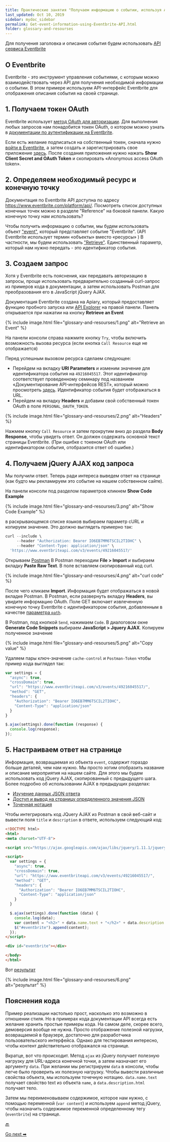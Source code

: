 ```yaml
---
title: Практические занятия "Получаем информацию о событии, используя API сервиса Eventbrite"
last_updated: Oct 10, 2019
sidebar: mydoc_sidebar
permalink: Get-event-information-using-Eventbrite-API.html
folder: glossary-and-resourses
---
```


Для получения заголовка и описания события будем использовать [API сервиса Eventbrite](https://www.eventbrite.com/platform/api#/introduction/quick-start)

<a name="about"></a>
## О Eventbrite

Eventbrite - это инструмент управления событиями, с которым можно взаимодействовать через API для получения необходимой информации о событии. В этом примере используем API-интерфейс Eventbrite для отображения описания события на своей странице.

<a name="getToken"></a>
## 1. Получаем токен OAuth

Eventbrite использует [метод OAuth для авторизации](authentication-and-authorization.html#auth2). Для выполнения любых запросов нам понадобится токен OAuth, о котором можно узнать в [документации по аутентификации на Eventbrite](https://www.eventbrite.com/platform/api).


Если есть желание подписаться на собственный токен, сначала нужно [войти в Eventbrite](https://www.eventbrite.com/), а затем создать и зарегистрировать свое приложение [здесь](https://www.eventbrite.com/signin/?referrer=%2Fmyaccount%2Fapps%2F). После создания приложения нужно нажать **Show Client Secret and OAuth Token** и скопировать «Anonymous access OAuth token».

<a name="determine"></a>
## 2. Определяем необходимый ресурс и конечную точку

Документация по Eventbrite API доступна по адресу https://www.eventbrite.com/platform/api/. Посмотреть список доступных конечных точек можно в разделе "Reference" на боковой панели. Какую конечную точку нам использовать?

Чтобы получить информацию о событии, мы будем использовать объект ["event"](https://www.eventbrite.com/platform/api#/reference/event), который представляет событие "Eventbrite". (API Eventbrite использует термин «объекты» вместо «ресурсы» ) В частности, мы будем использовать ["Retrieve"](https://www.eventbrite.com/platform/api#/reference/event). Единственный параметр, который нам нужно передать - это идентификатор события.

<a name="request"></a>
## 3. Создаем запрос

Хотя у Eventbrite есть пояснения, как передавать авторизацию в запросы, проще использовать предварительно созданный curl-запрос из примеров кода в документации, а затем использовать Postman для преобразования его в JavaScript jQuery AJAX.

Документация Eventbrite создана на Apiary, который предоставляет функцию пробного запуска или [API Explorer](Design-patterns.html#fifth) на правой панели. Панель открывается при нажатии на кнопку **Retrieve an Event**

{% include image.html file="glossary-and-resourses/1.png" alt="Retrieve an Event" %}

На панели консоли справа нажмите кнопку `Try`, чтобы включить возможность вызова ресурса (если кнопка `Call Resource` еще не отображается)

Перед успешным вызовом ресурса сделаем следующее:

- Перейдем на вкладку **URI Parameters** и изменим значение для идентификатора события на `49216045517`. Этот идентификатор соответствует проведенному семинару под названием «Документирование API-интерфейсов REST», который можно просмотреть [здесь](https://www.eventbrite.com/e/documenting-rest-apis-a-jumpstart-workshop-for-technical-writers-tickets-49216045517#). Идентификатор события будет отображаться в URL.
- Перейдем на вкладку **Headers** и добавим свой собственный токен OAuth в поле `PERSONAL_OAUTH_TOKEN`.

{% include image.html file="glossary-and-resourses/2.png" alt="Headers" %}

Нажмем кнопку `Call Resource` и затем прокрутим вниз до раздела **Body Response**, чтобы увидеть ответ. Он должен содержать основной текст страницы Eventbrite. (При ошибке с токеном OAuth или идентификатором события, отобразится ответ об ошибке.)

<a name="codeRequest"></a>
## 4. Получаем jQuery AJAX код запроса

Мы получили ответ. Теперь ради интереса выведем ответ на странице (как будто мы рекламируем это событие на нашем собственном сайте).

На панели консоли под разделом параметров кликнем **Show Code Example**

{% include image.html file="glossary-and-resourses/3.png" alt="Show Code Example" %}

в раскрывающемся списке языков выбираем параметр cURL и копируем значение. Это должно выглядеть примерно так:

```javascript
curl --include \
     --header "Authorization: Bearer IO6EB7MM6TSCIL2TIOHC" \
     --header "Content-Type: application/json" \
  'https://www.eventbriteapi.com/v3/events/49216045517/'
```

Открываем [Postman](submit-requests-postman.html) В Postman переходим **File > Import** и выбираем вкладку **Paste Raw Text**. В поле вставляем скопированный код curl.

{% include image.html file="glossary-and-resourses/4.png" alt="curl code" %}

После чего кликаем **Import**. Информация будет отображаться в новой вкладке Postman. В Postman, если развернуть вкладку **Headers**, вы увидите информацию OAuth. Поле GET включает извлеченную конечную точку Eventbrite с идентификатором события, добавленным в качестве [параметра `path`](step3-parameters.html#pathParam).

В Postman, под кнопкой `Send`, нажимаем `Code`. В диалоговом окне **Generate Code Snippets** выбираем **JavaScript > Jquery AJAX**. Копируем полученное значение

{% include image.html file="glossary-and-resourses/5.png" alt="Copy value" %}

Удаляем пары ключ-значение `cache-control` и `Postman-Token` чтобы пример кода выглядел так:

```javascript
var settings = {
  "async": true,
  "crossDomain": true,
  "url": "https://www.eventbriteapi.com/v3/events/49216045517/",
  "method": "GET",
  "headers": {
    "Authorization": "Bearer IO6EB7MM6TSCIL2TIOHC",
    "Content-Type": "application/json"
  }
}

$.ajax(settings).done(function (response) {
  console.log(response);
});
```

<a name="customize"></a>
## 5. Настраиваем ответ на странице

Информация, возвращаемая из объекта `event`, содержит гораздо больше деталей, чем нам нужно. Мы просто хотим отобразить название и описание мероприятия на нашем сайте. Для этого мы будем использовать код jQuery AJAX, скопированный с предыдущего шага. Более подробно об использовании AJAX в предыдущих разделах:

- [Изучение данных JSON ответа](inspect-json.html)
- [Доступ и вывод на страницу определенного значения JSON](access-print-value.html)
- [Точечная нотация](dot-notation.html)

Чтобы интегрировать код JQuery AJAX из Postman в свой веб-сайт и вывести поля `title`  и `description` в ответе, используем следующий код:

```html
<!DOCTYPE html>
<html>
<meta charset="UTF-8">

<script src="https://ajax.googleapis.com/ajax/libs/jquery/1.11.1/jquery.min.js"></script>

<script>
  var settings = {
    "async": true,
    "crossDomain": true,
    "url": "https://www.eventbriteapi.com/v3/events/49216045517/",
    "method": "GET",
    "headers": {
      "Authorization": "Bearer IO6EB7MM6TSCIL2TIOHC",
      "Content-Type": "application/json"
    }
  }

  $.ajax(settings).done(function (data) {
    console.log(data);
    var content = "<h2>" + data.name.text + "</h2>" + data.description.html;
    $("#eventbrite").append(content);
  });
</script>

<div id="eventbrite"></div>

</body>
</html>
```

Вот [результат](https://idratherbewriting.com/learnapidoc/assets/files/eventbrite-example.html)

{% include image.html file="glossary-and-resourses/6.png" alt="результат" %}

<a name="explanation"></a>
## Пояснения кода

Пример реализации настолько прост, насколько это возможно в отношении стиля. Но в примерах кода документации API всегда есть желание хранить простые примеры кода. На самом деле, скорее всего, демоверсия вообще не нужна. Просто отображение полезной нагрузки, возвращаемой в браузере, достаточно для разработчика пользовательского интерфейса. Однако для тестирования интересно, чтобы контент действительно отображался на странице.

Вкратце, вот что происходит. Метод `ajax` из jQuery получает полезную нагрузку для URL-адреса конечной точки, а затем назначает его аргументу `data`. При желании мы регистрируем `data` в консоли, чтобы легче было проверить их полезную нагрузку. Чтобы вывести различные свойства объекта, мы используем точечную нотацию. `data.name.text` получает свойство text из объекта `name`, а `data.description.html` получает тело.

Затем мы переименовываем содержимое, которое нам нужно, с помощью переменной (`var content`) и используем `append` метод jQuery, чтобы назначить содержимое переменной определенному тегу (`eventbrite`) на странице.

[🔙](RESTAPI-activities.html)

[Go next ➡](Retrieve-gallery-using-Flickr-API.html)
